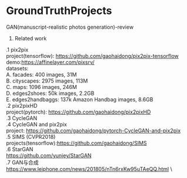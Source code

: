 # GroundTruthProjects
GAN(manuscript-realistic photos generation)-review
1. Related work


.1 pix2pix \
project(tensorflow): https://github.com/gaohaidong/pix2pix-tensorflow \
demo:https://affinelayer.com/pixsrv/ \
datasets: \
A. facades: 400 images, 31M \
B. cityscapes: 2975 images, 113M \
C. maps: 1096 images, 246M \
D. edges2shoes: 50k images, 2.2GB \
E. edges2handbaggs: 137k Amazon Handbag images, 8.6GB \
.2 pix2pixHD \
project(pytorch): https://github.com/gaohaidong/pix2pixHD \
.3 CycleGAN \
.4 CycleGAN and pix2pix \
project: https://github.com/gaohaidong/pytorch-CycleGAN-and-pix2pix \
.5 SIMS (CVPR2018) \
projects(tensorflow):https://github.com/gaohaidong/SIMS \
.6 StarGAN  \
https://github.com/yunjey/StarGAN \
.7 GAN与合成
https://www.leiphone.com/news/201805/nTn6rxKw95uTAeQQ.html \

